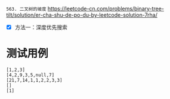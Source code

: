 
`563. 二叉树的坡度` https://leetcode-cn.com/problems/binary-tree-tilt/solution/er-cha-shu-de-po-du-by-leetcode-solution-7rha/
- [x] 方法一：深度优先搜索

# 测试用例

```
[1,2,3]
[4,2,9,3,5,null,7]
[21,7,14,1,1,2,2,3,3]
[]
[1]
```
